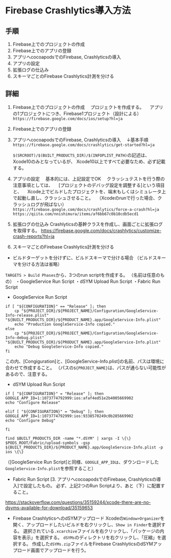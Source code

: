 # Firebase Crashlytics導入方法
## 手順
1. Firebase上でのプロジェクトの作成
2. Firebase上でのアプリの登録
3. アプリへcocoapodsでのFirebase, Crashlyticsの導入
4. アプリの設定
5. 拡張ログの仕込み
6. スキーマごとのFirebase Crashlytics計測を分ける

## 詳細
1. Firebase上でのプロジェクトの作成
　プロジェクトを作成する。
　アプリの1プロジェクトにつき、Firebase1プロジェクト（設計による）
　`https://firebase.google.com/docs/ios/setup?hl=ja`

2. Firebase上でのアプリの登録

3. アプリへcocoapodsでのFirebase, Crashlyticsの導入
　↓基本手順
　`https://firebase.google.com/docs/crashlytics/get-started?hl=ja`

	`$(SRCROOT)/$(BUILT_PRODUCTS_DIR)/$(INFOPLIST_PATH)`の記述は、Xcode10のみとなっているが、
	Xcode10以上ですべて必要なため、必ず記載する。

4. アプリの設定
　基本的には、上記設定でOK
　クラッシュテストを行う際の注意事項としては、
　[プロジェクトのデバッグ設定を調整する]という項目と、
　Xcode上でビルドしたプロジェクトを、端末もしくはシミュレータ上で起動し直し、クラッシュさせること。
　（Xcodeのrunで行った場合、クラッシュログが飛ばない）
	`https://firebase.google.com/docs/crashlytics/force-a-crash?hl=ja`
	`https://qiita.com/nnishimura/items/af6bb67c0b10cdb5ecd1`

5. 拡張ログの仕込み
Crashlyticsの基幹クラスを作成し、画面ごとに拡張ログを取得する。
https://firebase.google.com/docs/crashlytics/customize-crash-reports?hl=ja

6. スキーマごとのFirebase Crashlytics計測を分ける
- ビルドターゲットを分けずに、ビルドスキーマで分ける場合
（ビルドスキーマを分ける方法は省略）

`TARGETS > Build Phases`から、3つのrun scriptを作成する。
（名前は任意のもの）
・GoogleService Run Script
・dSYM Upload Run Script
・Fabric Run Script

- GoogleService Run Script
```
if [ "${CONFIGURATION}" == "Release" ]; then
    cp "${PROJECT_DIR}/${PROJECT_NAME}/Configuration/GoogleService-Info-release.plist"  "${BUILT_PRODUCTS_DIR}/${PRODUCT_NAME}.app/GoogleService-Info.plist"
    echo "Production GoogleService-Info copied."
else
    cp "${PROJECT_DIR}/${PROJECT_NAME}/Configuration/GoogleService-Info-debug.plist"  "${BUILT_PRODUCTS_DIR}/${PRODUCT_NAME}.app/GoogleService-Info.plist"
    echo "Debug GoogleService-Info copied."
fi
```
この内、[Congiguration]と、[GoogleService-Info.plist]の名前、パスは環境に合わせて作成すること。
（パスの`${PROJECT_NAME}`は、パスが通らない可能性があるので、注意する。

- dSYM Upload Run Script
```
if [ "${CONFIGURATION}" = "Release" ]; then
GOOGLE_APP_ID=1:1073774792999:ios:afaf4ed51e2b4005669902
echo "Configure Release"

elif [ "${CONFIGURATION}" = "Debug" ]; then
GOOGLE_APP_ID=1:1073774792999:ios:9338570249c0b285669902
echo "Configure Debug"

fi

find $BUILT_PRODUCTS_DIR -name "*.dSYM" | xargs -I \{\} $PODS_ROOT/Fabric/upload-symbols -gsp ${BUILT_PRODUCTS_DIR}/${PRODUCT_NAME}.app/GoogleService-Info.plist -p ios \{\}
```
（[GoogleService Run Script]と同様、`GOOGLE_APP_IDは`、ダウンロードした`GoogleService-Info.plist`を参照すること）

- Fabric Run Script
[3. アプリへcocoapodsでのFirebase, Crashlyticsの導入]で設定したもの。
必ず、上記2つのRun Scriptより、あと（下）に配置すること。

https://stackoverflow.com/questions/35159244/xcode-there-are-no-dsyms-available-for-download/35159653

 - Firebase CrashlyticsへのdSYMアップロード
Xcodeの`Window>Organizer`を開く、アップロードしたいビルドを右クリックし、`Show in Finder`を選択する。
選択されている`.xcarchive`ファイルを右クリックし、「パッケージの内容を表示」を選択する。
`dSYMs`のディレクトリを右クリックし、「圧縮」を選択する。
作成した`dSYMs.zip`ファイルをFirebase CrashlyticsのdSYMアップロード画面でアップロードを行う。



